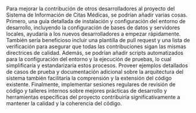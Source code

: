 Para mejorar la contribución de otros desarrolladores al proyecto del Sistema de Información de Citas Médicas, se podrían añadir varias cosas. Primero, una guía detallada de instalación y configuración del entorno de desarrollo, incluyendo la configuración de bases de datos y servidores locales, ayudaría a los nuevos desarrolladores a empezar rápidamente. También sería beneficioso incluir una plantilla de pull request y una lista de verificación para asegurar que todas las contribuciones sigan las mismas directrices de calidad. Además, se podrían añadir scripts automatizados para la configuración del entorno y la ejecución de pruebas, lo cual simplificaría y estandarizaría estos procesos. Proveer ejemplos detallados de casos de prueba y documentación adicional sobre la arquitectura del sistema también facilitaría la comprensión y la extensión del código existente. Finalmente, implementar sesiones regulares de revisión de código y talleres internos sobre mejores prácticas de desarrollo y herramientas específicas del proyecto contribuiría significativamente a mantener la calidad y la coherencia del código.
